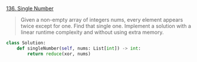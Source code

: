 [136. Single Number](https://leetcode.com/problems/single-number)

> Given a non-empty array of integers nums, every element appears twice except for one. Find that single one. Implement a solution with a linear runtime complexity and without using extra memory.

```python
class Solution:
    def singleNumber(self, nums: List[int]) -> int:
        return reduce(xor, nums)
```